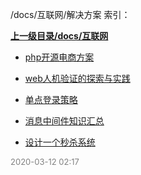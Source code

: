 /docs/互联网/解决方案 索引：


**[上一级目录/docs/互联网](/docs/互联网/index.md)**

- [php开源电商方案](/docs/互联网/解决方案/php开源电商方案.md)

- [web人机验证的探索与实践](/docs/互联网/解决方案/web人机验证的探索与实践.md)

- [单点登录策略](/docs/互联网/解决方案/单点登录策略.md)

- [消息中间件知识汇总](/docs/互联网/解决方案/消息中间件知识汇总.md)

- [设计一个秒杀系统](/docs/互联网/解决方案/设计一个秒杀系统.md)


<font size=2 color='grey'> 2020-03-12 02:17 </font>
